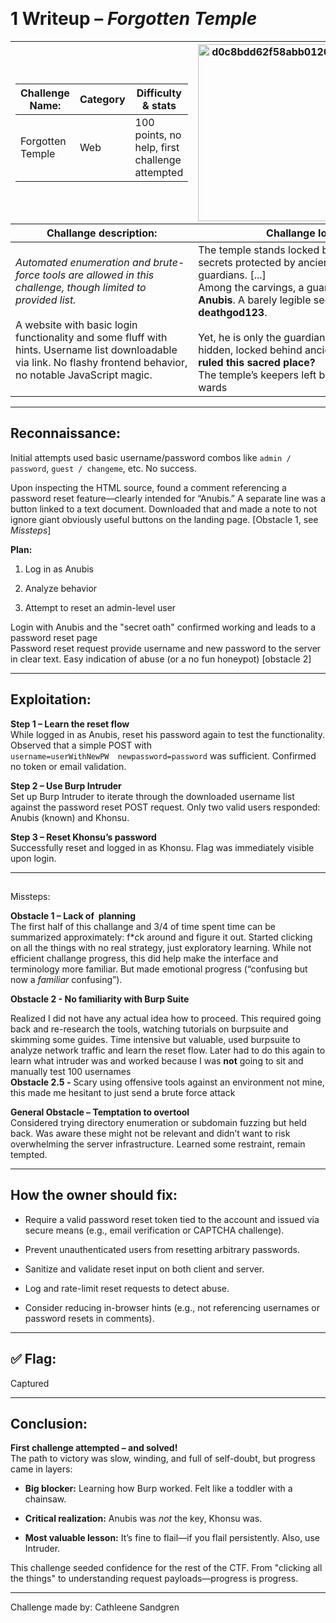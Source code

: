 &nbsp;

# 1 Writeup – *Forgotten Temple*

<table style="width: 100%;"><thead><tr><th style="width: 54.79%;"><div class="joplin-table-wrapper"><table><thead><tr><th>Challenge Name:</th><th>Category</th><th>Difficulty &amp; stats</th></tr></thead><tbody><tr><td>Forgotten Temple</td><td>Web</td><td>100 points, no help, first challenge attempted</td></tr></tbody></table></div></th><th style="width: 45.21%;"><img src="../_resources/d0c8bdd62f58abb0126fdb848201be94.png" alt="d0c8bdd62f58abb0126fdb848201be94.png" width="380" height="283" class="jop-noMdConv"></th></tr><tr><th style="width: 54.79%;">Challange description:</th><th style="width: 45.21%;">Challange lore/hints:</th></tr></thead><tbody><tr><td style="width: 54.79%;"><em>Automated enumeration and brute-force tools are allowed in this challenge, though limited to provided list.</em><br class="jop-noMdConv"><br class="jop-noMdConv">A website with basic login functionality and some fluff with hints. Username list downloadable via link. No flashy frontend behavior, no notable JavaScript magic.</td><td style="width: 45.21%;">The temple stands locked behind divine wards, its secrets protected by ancient code and loyal guardians. [...]<br class="jop-noMdConv">Among the carvings, a guardian's name emerges: <strong>Anubis</strong>. A barely legible sequence follows: <strong>deathgod123</strong>.<br class="jop-noMdConv"><br class="jop-noMdConv">Yet, he is only the guardian. Its true ruler remains hidden, locked behind ancient wards. <strong>Who once ruled this sacred place?</strong><br class="jop-noMdConv">The temple’s keepers left behind a way to reset its wards</td></tr></tbody></table>

* * *

## Reconnaissance:

Initial attempts used basic username/password combos like `admin / password`, `guest / changeme`, etc. No success.

Upon inspecting the HTML source, found a comment referencing a password reset feature—clearly intended for “Anubis.” A separate line was a button linked to a text document. Downloaded that and made a note to not ignore giant obviously useful buttons on the landing page. \[Obstacle 1, see *Missteps*\]

**Plan:**

1.  Log in as Anubis
    
2.  Analyze behavior
    
3.  Attempt to reset an admin-level user
    

Login with Anubis and the "secret oath" confirmed working and leads to a password reset page   
Password reset request provide username and new password to the server in clear text. Easy indication of abuse (or a no fun honeypot) \[obstacle 2\]

* * *

## Exploitation:

**Step 1 – Learn the reset flow**  
While logged in as Anubis, reset his password again to test the functionality. Observed that a simple POST with  
`username=userWithNewPW  newpassword=password` was sufficient. Confirmed no token or email validation.

**Step 2 – Use Burp Intruder**  
Set up Burp Intruder to iterate through the downloaded username list against the password reset POST request. Only two valid users responded: Anubis (known) and Khonsu.

**Step 3 – Reset Khonsu’s password**  
Successfully reset and logged in as Khonsu. Flag was immediately visible upon login.

* * *

##   
Missteps:

**Obstacle 1 – Lack of  planning**  
The first half of this challange and 3/4 of time spent time can be summarized approximately: f\*ck around and figure it out. Started clicking on all the things with no real strategy, just exploratory learning. While not efficient challange progress, this did help make the interface and terminology more familiar. But made emotional progress (“confusing but now a *familiar* confusing”). 

**Obstacle 2 - No familiarity with Burp Suite**

Realized I did not have any actual idea how to proceed. This required going back and re-research the tools, watching tutorials on burpsuite and skimming some guides. Time intensive but valuable, used burpsuite to analyze network traffic and learn the reset flow. Later had to do this again to learn what intruder was and worked because I was **not** going to sit and manually test 100 usernames  
**Obstacle 2.5 -** Scary using offensive tools against an environment not mine, this made me hesitant to just send a brute force attack

**General Obstacle – Temptation to overtool**  
Considered trying directory enumeration or subdomain fuzzing but held back. Was aware these might not be relevant and didn’t want to risk overwhelming the server infrastructure. Learned some restraint, remain tempted.

* * *

## How the owner should fix:

- Require a valid password reset token tied to the account and issued via secure means (e.g., email verification or CAPTCHA challenge).
    
- Prevent unauthenticated users from resetting arbitrary passwords.
    
- Sanitize and validate reset input on both client and server.
    
- Log and rate-limit reset requests to detect abuse.
    
- Consider reducing in-browser hints (e.g., not referencing usernames or password resets in comments).
    

* * *

## ✅ Flag:

Captured

* * *

## Conclusion:

**First challenge attempted – and solved!**  
The path to victory was slow, winding, and full of self-doubt, but progress came in layers:

- **Big blocker:** Learning how Burp worked. Felt like a toddler with a chainsaw.
    
- **Critical realization:** Anubis was *not* the key, Khonsu was.
    
- **Most valuable lesson:** It’s fine to flail—if you flail persistently. Also, use Intruder.
    

This challenge seeded confidence for the rest of the CTF. From "clicking all the things" to understanding request payloads—progress is progress.

* * *

Challenge made by: Cathleene Sandgren